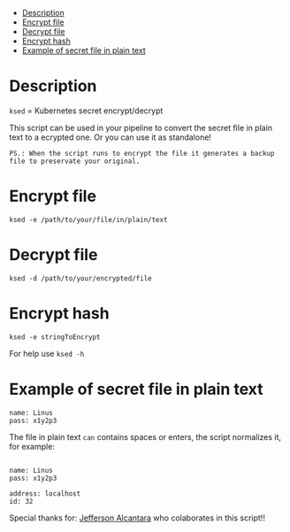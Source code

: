 - [Description](#description)
- [Encrypt file](#encrypt-file)
- [Decrypt file](#decrypt-file)
- [Encrypt hash](#encrypt-hash)
- [Example of secret file in plain text](#example-of-secret-file-in-plain-text)

# Description
`ksed` = Kubernetes secret encrypt/decrypt

This script can be used in your pipeline to convert the secret file in plain text to a ecrypted one.
Or you can use it as standalone! 

`PS.: When the script runs to encrypt the file it generates a backup file to preservate your original.`

# Encrypt file
`ksed -e /path/to/your/file/in/plain/text`

# Decrypt file
`ksed -d /path/to/your/encrypted/file`

# Encrypt hash
`ksed -e stringToEncrypt`

For help use `ksed -h`

# Example of secret file in plain text

```
name: Linus
pass: x1y2p3
```

The file in plain text `can` contains spaces or enters, the script normalizes it, for example: 

```

name: Linus
pass: x1y2p3

address: localhost      
id: 32 
```


Special thanks for: [Jefferson Alcantara](https://github.com/jefferson22alcantara) who colaborates in this script!!

